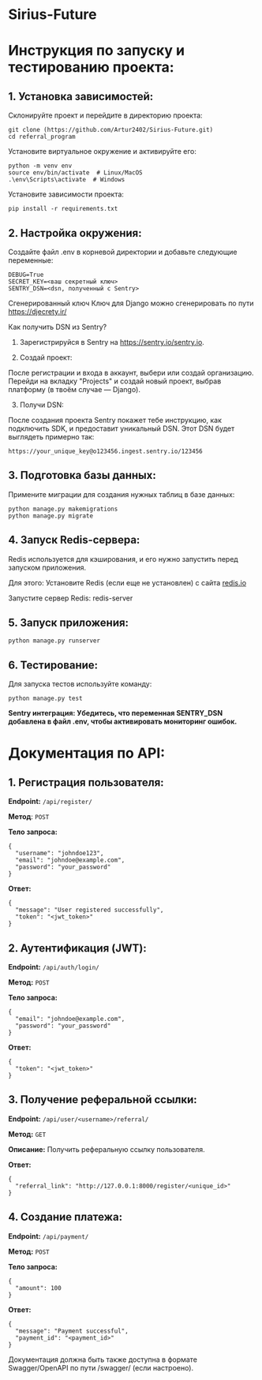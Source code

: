 # Sirius-Future
# Инструкция по запуску и тестированию проекта:
## 1. Установка зависимостей: 

Склонируйте проект и перейдите в директорию проекта:
```
git clone (https://github.com/Artur2402/Sirius-Future.git)
cd referral_program
```
Установите виртуальное окружение и активируйте его:
```
python -m venv env
source env/bin/activate  # Linux/MacOS
.\env\Scripts\activate  # Windows
```
Установите зависимости проекта:
```
pip install -r requirements.txt
```
## 2. Настройка окружения: 
Создайте файл .env в корневой директории и добавьте следующие переменные:
```
DEBUG=True
SECRET_KEY=<ваш секретный ключ>
SENTRY_DSN=<dsn, полученный с Sentry>
```
Сгенерированный ключ Ключ для Django можно сгенерировать по пути https://djecrety.ir/

Как получить DSN из Sentry?
1. Зарегистрируйся в Sentry на https://sentry.io/sentry.io.

2. Создай проект:

После регистрации и входа в аккаунт, выбери или создай организацию.
Перейди на вкладку "Projects" и создай новый проект, выбрав платформу (в твоём случае — Django).

3. Получи DSN:

После создания проекта Sentry покажет тебе инструкцию, как подключить SDK, и предоставит уникальный DSN.
Этот DSN будет выглядеть примерно так:
```
https://your_unique_key@o123456.ingest.sentry.io/123456
```
## 3. Подготовка базы данных: 
Примените миграции для создания нужных таблиц в базе данных:
```
python manage.py makemigrations
python manage.py migrate
```
## 4. Запуск Redis-сервера: 
Redis используется для кэширования, и его нужно запустить перед запуском приложения. 

Для этого:
Установите Redis (если еще не установлен) с сайта [redis.io](https://redis.io/)

Запустите сервер Redis:
redis-server

## 5. Запуск приложения:
```
python manage.py runserver
```
## 6. Тестирование: 
Для запуска тестов используйте команду:
```
python manage.py test
```
**Sentry интеграция: Убедитесь, что переменная SENTRY_DSN добавлена в файл .env, чтобы активировать мониторинг ошибок.**

# Документация по API:
## 1. Регистрация пользователя:

**Endpoint:**  ```/api/register/```

**Метод**: ```POST```

**Тело запроса:**
```
{
  "username": "johndoe123",
  "email": "johndoe@example.com",
  "password": "your_password"
}
```

**Ответ:**
```
{
  "message": "User registered successfully",
  "token": "<jwt_token>"
}
```

## 2. Аутентификация (JWT):

**Endpoint:** ```/api/auth/login/```

**Метод:** ```POST```

**Тело запроса:**
```
{
  "email": "johndoe@example.com",
  "password": "your_password"
}
```

**Ответ:**
```
{
  "token": "<jwt_token>"
}
```

## 3. Получение реферальной ссылки:

**Endpoint:** ```/api/user/<username>/referral/```

**Метод:** ```GET```

**Описание:** Получить реферальную ссылку пользователя.

**Ответ:**
```
{
  "referral_link": "http://127.0.0.1:8000/register/<unique_id>"
}
```

## 4. Создание платежа:

**Endpoint:** ```/api/payment/```

**Метод:** ```POST```

**Тело запроса:**
```
{
  "amount": 100
}
```

**Ответ:**
```
{
  "message": "Payment successful",
  "payment_id": "<payment_id>"
}
```

Документация должна быть также доступна в формате Swagger/OpenAPI по пути /swagger/ (если настроено).
